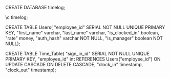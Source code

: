CREATE DATABASE timelog;

\c timelog;

CREATE TABLE Users(
"employee_id" SERIAL NOT NULL UNIQUE PRIMARY KEY,
"first_name" varchar,
"last_name" varchar,
"is_clocked_in" boolean,
"rate" money,
"auth_hash" varchar NOT NULL,
"is_manager" boolean NOT NULL);

CREATE TABLE Time_Table(
"sign_in_id" SERIAL NOT NULL UNIQUE PRIMARY KEY,
"employee_id" int REFERENCES Users("employee_id") ON UPDATE CASCADE ON DELETE CASCADE,
"clock_in" timestamp,
"clock_out" timestamp);